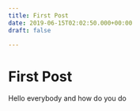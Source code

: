 ```yaml
---
title: First Post
date: 2019-06-15T02:02:50.000+00:00
draft: false

---
```

# First Post

Hello everybody and how do you do